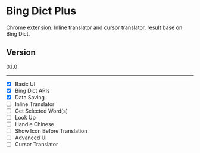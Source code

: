 Bing Dict Plus
==============

Chrome extension. Inline translator and cursor translator, result base on Bing Dict.

Version
-------

0.1.0

-------

- [x] Basic UI
- [x] Bing Dict APIs
- [x] Data Saving
- [ ] Inline Translator
 - [ ] Get Selected Word(s)
 - [ ] Look Up
 - [ ] Handle Chinese
 - [ ] Show Icon Before Translation
- [ ] Advanced UI
- [ ] Cursor Translator
